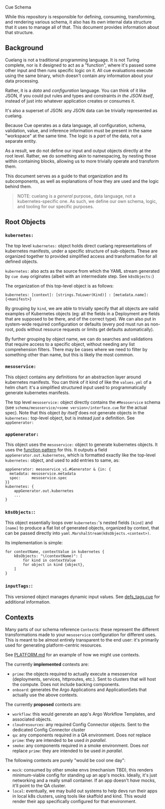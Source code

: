  Cue Schema

While this repository is responsible for defining, consuming, transforming, and rendering various schema, it also has its own internal data structure that it uses to manage all of that.
This document provides information about that structure.

## Background

Cuelang is not a traditional programming language.
It is not Turing complete, nor is it designed to act as a "function", where it's passed some other input and then runs specific logic on it.
All cue evaluations execute using the same binary, which doesn't contain any information about your data processing.

Rather, it is a _data_ and _configuration_ language. You can think of it like JSON, if you could put rules and types and constraints _in the JSON itself_, instead of just into whatever application creates or consumes it.

It's also a superset of JSON: any JSON data can be trivially represented as cuelang.

Because Cue operates as a data language, all configuration, schema, validation, value, and inference information must be present in the same "workspace" at the same time.
The logic is a _part_ of the data, not a separate entity.

As a result, we do not define our input and output objects directly at the root level.
Rather, we do something akin to namespacing, by nesting those within containing blocks, allowing us to more trivially operate and transform them.

This document serves as a guide to that organization and its subcomponents, as well as explanations of how they are used and the logic behind them.

> NOTE: cuelang is a _general_ purpose_ data language, not a kubernetes-specific one. As such, we define our own schema, logic, and tooling for our specific purposes.

## Root Objects

### `kubernetes:`

The top level `kubernetes:` object holds direct cuelang representations of kubernetes manifests, under a specific structure of sub-objects.
These are organized together to provided simplified access and transformation for all defined objects.

`kubernetes:` also acts as the source from which the YAML stream generated by `cue dump` originates (albeit with an intermediate step. See `k8sObjects:`)

The organization of this top-level object is as follows:

`kubernetes: [context]: [strings.ToLower(Kind)] : [metadata.name]: {<manifest>}`

By grouping by `kind`, we are able to trivially specify that all objects are valid examples of  Kubernetes objects (eg: all the fields in a Deployment are fields that are supposed to be there, and of the correct type).
We can also put in system-wide required configuration or defaults (every pod must run as non-root, pods without resource requests or limits get defaults automatically).

By further grouping by object name, we can do searches and validations that require access to a specific object, without needing any list comprehension filters.
There may be cases where we need to filter by something other than name, but this is likely the most common.

### `mesoservice:`

This object contains any definitions for an abstraction layer around kubernetes manifests.
You can think of it kind of like the `values.yml` of a helm chart: it's a simplified structured input used to programmatically generate kubernetes manifests.

The top level `mesoservice:` object directly contains the `#Mesoservice` schema (see `schema/mesoservice/<some version>/interface.cue` for the actual spec).
Note that this object _by itself_ does not generate objects in the `kubernetes:` top-level object, but is instead _just_ a definition. See `appGenerator:`

### `appGenerator:`

This object uses the `mesoservice:` object to generate kubernetes objects. It uses the [function pattern](https://cuetorials.com/patterns/functions/) for this.
It outputs a field `appGenerator.out.kubernetes`, which is formatted exactly like the top-level `kubernetes:` object, and used to add entries to same, as:
```
appGenerator: mesoservice_v1.#Generator & {in: {
  metadata: mesoservice.metadata
  spec:     mesoservice.spec
}}
kubernetes: {
	appGenerator.out.kubernetes
	...
}
```

### `k8sObjects:`:

This object essentially loops over `kubernetes:`'s nested fields `[kind]` and `[name]` to produce a flat list of generated objects, organized by context, that can be passed directly into `yaml.MarshalStream(k8sObjects.<context>)`.

Its implementation is simple:
```
for contextName, contextValue in kubernetes {
	k8sObjects: "\(contextName)": [
		for kind in contextValue
		for object in kind {object},
	]
}
```

### `inputTags:`:

This versioned object manages dynamic input values. See [defs_tags.cue](../defs_tags.cue) for additional information.

## Contexts

Many parts of our schema reference `Context`s: these represent the different transformations made to your `mesoservice` configuration for different uses.
This is meant to be almost entirely transparent to the end user: it's primarily used for generating platform-centric resources.

See [PLATFORM.md](./PLATFORM.md#design-philosophy-and-intent) for an example of how we might use contexts.

The currently **implemented** contexts are:
- `prime`: the objects required to actually execute a mesoservice (deployments, services, httproutes, etc.). Sent to clusters that will host the compute. Does not include backing components.
- `onboard`: generates the Argo Applications and ApplicationSets that actually use the above contexts.

The currently **proposed** contexts are:
- `workflow`: this would generate an app's Argo Workflow Templates, and associated objects.
- `cloudresources`: any required Config Connector objects. Sent to the dedicated Config Connector cluster
- `qa`: any components required in a QA environment. Does _not_ replace `prime`: they are intended to be used _in parallel_.
- `smoke`: any components required in a smoke environment. Does _not_ replace `prime`: they are intended to be used _in parallel_.

The following contexts are purely "would be cool one day":
- `mock`: consumed by other smoke envs (mechanism TBD), this renders minimum-viable config for standing up an app's mocks. Ideally, it's just networking and a really small container. If an app doesn't _have_ mocks, it'll point to the QA cluster.
- `local`: eventually, we may build out systems to help devs run their apps in local k8s clusters, using tools like skaffold and kind. This would render their app specifically configured for that environment.
